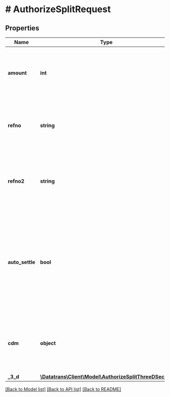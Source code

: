 # # AuthorizeSplitRequest

## Properties

Name | Type | Description | Notes
------------ | ------------- | ------------- | -------------
**amount** | **int** | The amount of the transaction in the currency’s smallest unit. For example use 1000 for CHF 10.00. | [optional]
**refno** | **string** | The merchant&#39;s reference number. It should be unique for each transaction. |
**refno2** | **string** | Optional customer&#39;s reference number. Supported by some payment methods or acquirers. | [optional]
**auto_settle** | **bool** | Whether to automatically settle the transaction after an authorization or not. If not present, the settings defined in the dashboard (&#39;Authorisation / Settlement&#39; or &#39;Direct Debit&#39;) will be used. | [optional]
**cdm** | **object** | CyberSource specific parameters. Use the same properties as you would for direct CyberSource requests. | [optional]
**_3_d** | [**\Datatrans\Client\Model\AuthorizeSplitThreeDSecure**](AuthorizeSplitThreeDSecure.md) |  | [optional]

[[Back to Model list]](../../README.md#models) [[Back to API list]](../../README.md#endpoints) [[Back to README]](../../README.md)
